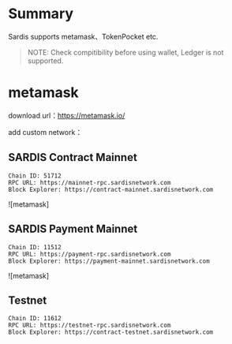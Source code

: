 # Summary

Sardis supports metamask、TokenPocket etc.

> NOTE: Check compitibility before using wallet, Ledger is not supported.

# metamask

download url：https://metamask.io/

add custom network：

## SARDIS Contract Mainnet


```
Chain ID: 51712
RPC URL: https://mainnet-rpc.sardisnetwork.com
Block Explorer: https://contract-mainnet.sardisnetwork.com
```

![metamask]


## SARDIS Payment Mainnet


```
Chain ID: 11512
RPC URL: https://payment-rpc.sardisnetwork.com
Block Explorer: https://payment-mainnet.sardisnetwork.com
```

![metamask]

## Testnet

```
Chain ID: 11612
RPC URL: https://testnet-rpc.sardisnetwork.com
Block Explorer: https://contract-testnet.sardisnetwork.com
```

